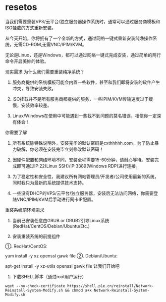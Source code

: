 # resetos
当我们需要重装VPS/云平台/独立服务器操作系统时，通常可以通过服务商模板和ISO挂载的方式重新安装。

从今天开始，你将拥有了一个全新的方式，通过网络一键式重新安装纯净操作系统，无需CD-ROM,无需VNC/IPIM/KVM。

无论是Linux，还是Windows，都可以通过网络一键式完成安装，通过简单的两行命令开启美妙的体验。

现实需求
为什么我们需要重装纯净系统？

1. 服务商提供的系统模板可能会内置一些软件，甚至和我们即将安装的软件产生冲突，导致安装失败。

2. ISO挂载并不是所有服务商都提供的服务，一些IPIM/KVM传输速度过于缓慢，安装效率较差。

3. Linux/Windows在使用中可能遇到一些找不到问题的莫名错误。相信你一定深有体会！

你需要了解
1. 所有系统除特殊说明外，安装完毕的默认密码是cxthhhhh.com，为了防止暴力破解，你必须在安装完毕立刻修改默认密码！

2. 因硬件配置和网络环境不同，安装全程需要15-60分钟，请耐心等待。安装完成即可通过IP:22(Linux SSH)/IP:3389(Windows RDP)进行连接。

3. 为了稳定性和安全性，我建议所有网站管理员/开发者/公司使用最新的系统，同时我只为最新的系统提供技术支持。

4. 一些没有DHCP的VPS/云平台/独立服务器，安装后无法访问网络，你需要登陆VNC/IPIM/KVM后手动进行网卡IP配置。

 

重装系统前环境需求
1. 当前已安装任意由GRUB or GRUB2引导Linux系统(RedHat/CentOS/Debian/Ubuntu/Etc.)

2. 安装重装系统的前提组件

①. RedHat/CentOS:

yum install -y xz openssl gawk file
②. Debian/Ubuntu:

apt-get install -y xz-utils openssl gawk file
让我们开始吧


1. 下载SHELL脚本（通过root用户运行）
```
wget --no-check-certificate https://shell.p1e.cn/reinstall/Network-Reinstall-System-Modify.sh && chmod a+x Network-Reinstall-System-Modify.sh
```
